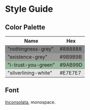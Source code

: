 # Style Guide
## Color Palette
<table>
  <tr>
    <th>Name</th>
    <th>Hex</th>
  </tr>
  <tr style="background-color: #888888;">
    <td>"nothingness-grey"</td>
    <td>#888888</td>
  </tr>
  <tr style="background-color: #9B9B9B;">
    <td>"existence-grey"</td>
    <td>#9B9B9B</td>
  </tr>
  <tr style="background-color: #9AB99D;">
    <td>"i-trust-you-green"</td>
    <td>#9AB99D</td>
  </tr>
  <tr style="background-color: #E7E7E7;">
    <td>"silverlining-white"</td>
    <td>#E7E7E7</td>
  </tr>
</table>

## Font
[Inconsolata](https://fonts.google.com/specimen/Inconsolata), monospace.